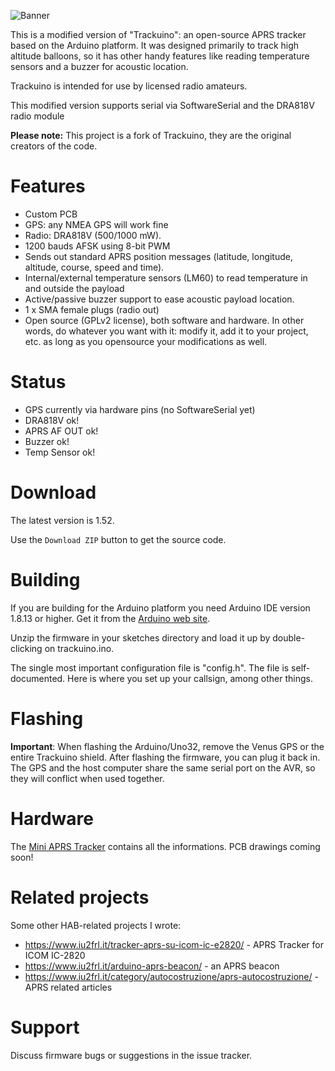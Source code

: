 ![Banner](https://github.com/trackuino/trackuino/wiki/img/trackuino-banner-narrow.png)

This is a modified version of "Trackuino": an open-source APRS tracker based on the Arduino platform. It was designed primarily to track high altitude balloons, so it has other handy features like reading temperature sensors and a buzzer for acoustic location.

Trackuino is intended for use by licensed radio amateurs.

This modified version supports serial via SoftwareSerial and the DRA818V radio module

**Please note:** This project is a fork of Trackuino, they are the original creators of the code.

Features
========

 * Custom PCB
 * GPS: any NMEA GPS will work fine
 * Radio: DRA818V (500/1000 mW).
 * 1200 bauds AFSK using 8-bit PWM
 * Sends out standard APRS position messages (latitude, longitude, altitude, course, speed and time).
 * Internal/external temperature sensors (LM60) to read temperature in and outside the payload
 * Active/passive buzzer support to ease acoustic payload location.
 * 1 x SMA female plugs (radio out)
 * Open source (GPLv2 license), both software and hardware. In other words, do whatever you want with it: modify it, add it to your project, etc. as long as you opensource your modifications as well.

Status
========

 * GPS currently via hardware pins (no SoftwareSerial yet)
 * DRA818V ok!
 * APRS AF OUT ok!
 * Buzzer ok!
 * Temp Sensor ok!

Download
========

The latest version is 1.52.

Use the `Download ZIP` button to get the source code.

Building
========

If you are building for the Arduino platform you need Arduino IDE version 1.8.13 or higher. Get it from the [Arduino web site](http://arduino.cc/).

Unzip the firmware in your sketches directory and load it up by double-clicking on trackuino.ino.

The single most important configuration file is "config.h". The file is self-documented. Here is where you set up your callsign, among other things.

Flashing
========

**Important**: When flashing the Arduino/Uno32, remove the Venus GPS or the entire Trackuino shield. After flashing the firmware, you can plug it back in. The GPS and the host computer share the same serial port on the AVR, so they will conflict when used together.

Hardware
========

The [Mini APRS Tracker](https://www.iu2frl.it/micro-aprs-tracker/) contains all the informations. PCB drawings coming soon!

Related projects
================

Some other HAB-related projects I wrote:

  * https://www.iu2frl.it/tracker-aprs-su-icom-ic-e2820/ - APRS Tracker for ICOM IC-2820
  * https://www.iu2frl.it/arduino-aprs-beacon/ - an APRS beacon
  * https://www.iu2frl.it/category/autocostruzione/aprs-autocostruzione/ - APRS related articles

Support
=======

Discuss firmware bugs or suggestions in the issue tracker.
